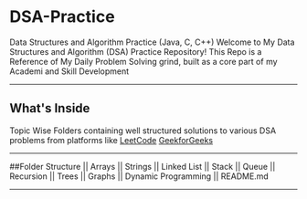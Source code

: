 # DSA-Practice
Data Structures and Algorithm Practice (Java, C, C++)
Welcome to My Data Structures and Algorithm (DSA) Practice Repository!
This Repo is a Reference of My Daily Problem Solving grind, built as a core part of my Academi and Skill Development


----------------------------------------------

## What's Inside
Topic Wise Folders containing well structured solutions to various DSA problems from platforms like 
[LeetCode](https://leetcode.com/u/adityasinha_1190/)
[GeekforGeeks](https://www.geeksforgeeks.org/user/adityasidglz/)

-----------------------------------------------

##Folder Structure
|| Arrays
|| Strings
|| Linked List
|| Stack
|| Queue
|| Recursion
|| Trees
|| Graphs
|| Dynamic Programming
|| README.md

------------------------------------------------


